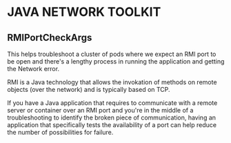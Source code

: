 
# JAVA NETWORK TOOLKIT

## RMIPortCheckArgs
This helps troubleshoot a cluster of pods where we expect an RMI port to be open and there's a lengthy process in running the application and getting the Network error. 

RMI is a Java technology that allows the invokation of methods on remote objects (over the network) and is typically based on TCP.

If you have a Java application that requires to communicate with a remote server or container over an RMI port and you're in the middle of a troubleshooting to identify the broken piece of communication, having an application that specifically tests the availability of a port can help reduce the number of possibilities for failure.
